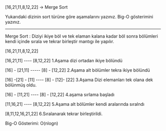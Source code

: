 [16,21,11,8,12,22] -> Merge Sort

Yukarıdaki dizinin sort türüne göre aşamalarını yazınız.
Big-O gösterimini yazınız.


---------------------------------
Merge Sort :  Diziyi ikiye böl ve tek elaman kalana kadar böl sonra bölümleri kendi içinde sırala ve tekrar birleştir mantıgı ile yapılır.

[16,21,11,8,12,22]

[16,21,11]  ---- [8,12,22]     1.Aşama dizi ortadan ikiye bölündü 

[16] - [21,11] ----- [8] - [12,22] 2.Aşama alt bölümler tekra ikiye bölündü

[16] -[21] - [11] ---- [8] - [12]- [22] 3.Aşama  Dizi elemanları tek olana dek bölünmüş oldu.

[16] - [11,21]  ----  [8] - [12,22] 4.aşama sırlama başladı

[11,16,21] ---- [8,12,22] 5.Aşama alt bölümler kendi aralarında sıralndı

[8,11,12,16,21,22] 6.Sıralanarak tekrar birleştirildi.



Big-O Gösterimi: O(nlogn)
